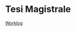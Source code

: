 # Tesi Magistrale

[Worklog](https://docs.google.com/document/d/1u_Q3iAA3DFf81A097LBxNq6zbCLvt9MxL3HV_aMxuLM/edit?usp=sharing)






